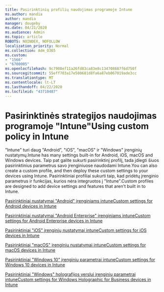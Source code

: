 ```yaml
---
title: Pasirinktinių profilių naudojimas programoje Intune
ms.author: mandia
author: mandia
manager: dougeby
ms.date: 04/21/2020
ms.audience: Admin
ms.topic: article
ROBOTS: NOINDEX, NOFOLLOW
localization_priority: Normal
ms.collection: Adm_O365
ms.custom:
- "1566"
- "6700005"
ms.openlocfilehash: 9c7908ef11a26fd83ca83e8c134708687f6d750f
ms.sourcegitcommit: 55eff703a17e500681d8fa6a87eb067019ade3cc
ms.translationtype: MT
ms.contentlocale: lt-LT
ms.lasthandoff: 04/22/2020
ms.locfileid: "43710487"
---
```

# <a name="using-custom-policy-in-intune"></a><span data-ttu-id="96bc5-102">Pasirinktinės strategijos naudojimas programoje "Intune"</span><span class="sxs-lookup"><span data-stu-id="96bc5-102">Using custom policy in Intune</span></span>

<span data-ttu-id="96bc5-103">"Intune" turi daug "Android", "iOS", "macOS" ir "Windows" įrenginių nustatymų.</span><span class="sxs-lookup"><span data-stu-id="96bc5-103">Intune has many settings built-in for Android, iOS, macOS and Windows devices.</span></span> <span data-ttu-id="96bc5-104">Taip pat galite sukurti pasirinktinį profilį, tada įdiegti šiuos pasirinktinius parametrus savo įrenginiuose naudodami Intune.</span><span class="sxs-lookup"><span data-stu-id="96bc5-104">You can also create a custom profile, and then deploy these custom settings to your devices using Intune.</span></span> <span data-ttu-id="96bc5-105">Pasirinktiniai profiliai sukurti taip, kad pridėtų įrenginio parametrus ir funkcijas, kurios nėra integruotos į "Intune".</span><span class="sxs-lookup"><span data-stu-id="96bc5-105">Custom profiles are designed to add device settings and features that aren't built in to Intune.</span></span>

[<span data-ttu-id="96bc5-106">Pasirinktiniai nustatymai "Android" įrenginiams intune</span><span class="sxs-lookup"><span data-stu-id="96bc5-106">Custom settings for Android devices in Intune</span></span>](https://docs.microsoft.com/intune/custom-settings-android)

[<span data-ttu-id="96bc5-107">Pasirinktiniai nustatymai "Android Enterprise" įrenginiams intune</span><span class="sxs-lookup"><span data-stu-id="96bc5-107">Custom settings for Android Enterprise devices in Intune</span></span>](https://docs.microsoft.com/intune/custom-settings-android-for-work)

[<span data-ttu-id="96bc5-108">Pasirinktiniai "iOS" įrenginių nustatymai intune</span><span class="sxs-lookup"><span data-stu-id="96bc5-108">Custom settings for iOS devices in Intune</span></span>](https://docs.microsoft.com/intune/custom-settings-ios)

[<span data-ttu-id="96bc5-109">Pasirinktiniai "macOS" įrenginių nustatymai intune</span><span class="sxs-lookup"><span data-stu-id="96bc5-109">Custom settings for macOS devices in Intune</span></span>](https://docs.microsoft.com/intune/custom-settings-macos)

[<span data-ttu-id="96bc5-110">Pasirinktiniai "Windows 10" įrenginių parametrai intune</span><span class="sxs-lookup"><span data-stu-id="96bc5-110">Custom settings for Windows 10 devices in Intune</span></span>](https://docs.microsoft.com/intune/custom-settings-windows-10)

[<span data-ttu-id="96bc5-111">Pasirinktiniai "Windows" holografijos verslui įrenginių parametrai intune</span><span class="sxs-lookup"><span data-stu-id="96bc5-111">Custom settings for Windows Holographic for Business devices in Intune</span></span>](https://docs.microsoft.com/intune/custom-settings-windows-holographic)